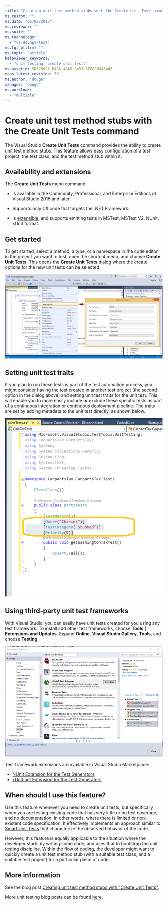 ```yaml
---
title: "Creating unit test method stubs with the Create Unit Tests command | Microsoft Docs"
ms.custom: ""
ms.date: "05/02/2017"
ms.reviewer: ""
ms.suite: ""
ms.technology: 
  - "vs-devops-test"
ms.tgt_pltfrm: ""
ms.topic: "article"
helpviewer_keywords: 
  - "unit testing, create unit tests"
ms.assetid: 5D625021-BA96-48A5-9453-3EF6F0943466
caps.latest.revision: 56
ms.author: "douge"
manager: "douge"
ms.workload: 
  - "multiple"
---
```

# Create unit test method stubs with the Create Unit Tests command

The Visual Studio **Create Unit Tests**
command provides the ability to create unit 
test method stubs. This feature allows easy 
configuration of a test project, the test class, 
and the test method stub within it. 

## Availability and extensions

The **Create Unit Tests** menu command:

* Is available in the Community, Professional, and Enterprise
  Editions of Visual Studio 2015 and later.

* Supports only C# code that targets the .NET Framework.

* Is [extensible](#extend-framework), and supports emitting tests in MSTest,
  MSTest V2, NUnit, xUnit format.

## Get started

To get started, select a method, a type, or a namespace in the code
editor in the project you want to test, open the shortcut menu, and choose
**Create Unit Tests**. This opens the **Create Unit Tests**
dialog where the create options for the new unit tests can be selected.

![Using the Create unit tests command](media/createunittestcommand.png)

## Setting unit test traits

If you plan to run these tests is part of the test automation process,
you might consider having the test created in another test project
(the second option in the dialog above) and setting unit test traits
for the unit test. This will enable you to more easily include or
exclude these specific tests as part of a continuous integration or
continuous deployment pipeline. The traits are set by adding metadata
to the unit test directly, as shown below. 

![Setting unit test traits](media/createunittest.png)

<a name="extend-framework"></a>
## Using third-party unit test frameworks

With Visual Studio, you can easily have unit tests created for you using
any test framework. To install add other test frameworks, choose **Tools | Extensions and Updates**.
Expand **Online**, **Visual Studio Gallery**, **Tools**, and choose **Testing**. 

![Using third party test frameworks](media/createunittestfx.png)

Test framework extensions are available in Visual Studio Marketplace:

* [NUnit Extension for the Test Generators](https://marketplace.visualstudio.com/items?itemName=NUnitDevelopers.TestGeneratorNUnitextension)
* [xUnit.net Extension for the Test Generators](https://marketplace.visualstudio.com/items?itemName=BradWilson.xUnitnetTestExtensions)

## When should I use this feature?

Use this feature whenever you need to create unit tests,
but specifically when you are testing existing code 
that has very little or no test coverage, and no 
documentation. In other words,  where there is 
limited or non-existent code specification. It 
effectively implements an approach similar to
[Smart Unit Tests](http://blogs.msdn.com/b/visualstudioalm/archive/2014/11/19/introducing-smart-unit-tests.aspx)
that characterize the observed behavior of the code.

However, this feature is equally applicable to
the situation where the developer starts by writing 
some code, and uses that to bootstrap the unit testing 
discipline. Within the flow of coding, the developer might 
want to quickly create a unit test method stub 
(with a suitable test class, and a suitable test project) 
for a particular piece of code. 

## More information

See the blog post [Creating unit test method stubs with "Create Unit Tests"](https://blogs.msdn.microsoft.com/visualstudioalm/2015/03/06/creating-unit-test-method-stubs-with-create-unit-tests/).

More unit testing blog posts can be found [here](https://blogs.msdn.microsoft.com/visualstudioalm/tag/unit-testing/).
